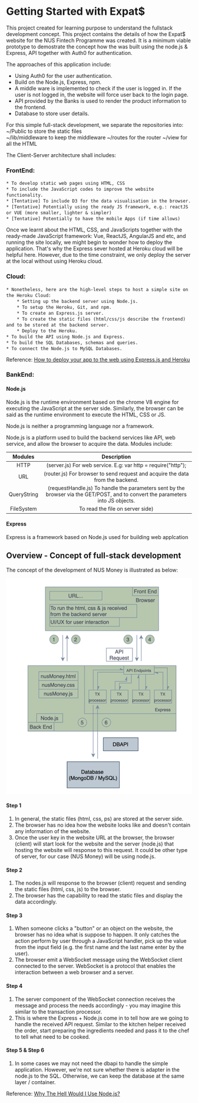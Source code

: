 # Getting Started with Expat$

This project created for learning purpose to understand the fullstack development concept.
This project contains the details of how the Expat$ website for the NUS Fintech Programme was created.
It is a minimum viable prototype to demostrate the concept how the was built using the node.js & Express, API together with Auth0 for authentication.

The approaches of this application include:
- Using Auth0 for the user authentication.
- Build on the Node.js, Express, npm.
- A middle ware is implemented to check if the user is logged in. If the user is not logged in, the website will force user back to the login page. 
- API provided by the Banks is used to render the product information to the frontend. 
- Database to store user details.


For this simple full-stack development, we separate the repositories into:
~/Public to store the static files  
~/lib/middleware to keep the middleware
~/routes for the router
~/view for all the HTML


The Client-Server architecture shall includes:

### FrontEnd: 
	* To develop static web pages using HTML, CSS
	* To include the JavaScript codes to improve the website functionality. 
	* [Tentative] To include D3 for the data visualisation in the browser. 
	* [Tentative] Potentially using the ready JS framework, e.g.: reactJS or VUE (more smaller, lighter & simpler)
	* [Tentative] Potentially to have the mobile Apps (if time allows) 

Once we learnt about the HTML, CSS, and JavaScripts together with the ready-made JavaScript framework: Vue, ReactJS, AngularJS and etc, and running the site locally, we might begin to wonder how to deploy the application. That's why the Express sever hosted at Heroku cloud will be helpful here. However, due to the time constraint, we only deploy the server at the local without using Heroku cloud.

### Cloud: 
	* Nonetheless, here are the high-level steps to host a simple site on the Heroku Cloud:
		* Setting up the backend server using Node.js.
		* To setup the Heroku, Git, and npm.
		* To create an Express.js server. 
		* To create the static files (html/css/js describe the frontend) and to be stored at the backend server.
		* Deploy to the Heroku.
	* To build the API using Node.js and Express.
	* To build the SQL Databases, schemas and queries. 
	* To connect the Node.js to MySQL Databases.

Reference: 
		[How to deploy your app to the web using Express.js and Heroku](https://www.freecodecamp.org/news/how-to-deploy-your-site-using-express-and-heroku/)

### BankEnd:

#### Node.js
Node.js is the runtime environment based on the chrome V8 engine for executing the JavaScript at the server side. Similarly, the browser can be said as the runtime environment to execute the HTML, CSS or JS.  

Node.js is neither a programming language nor a framework.

Node.js is a platform used to build the backend services like API, web service, and allow the browser to acquire the data. Modules include:

| Modules | Description|
|   :----:    |    :----:    |
| HTTP | (server.js) For web service. E.g: var http = require("http"); |
| URL  | (router.js) For browser to send request and acquire the data from the backend. |
| QueryString | (requestHandle.js) To handle the parameters sent by the browser via the GET/POST, and to convert the parameters into JS objects. |
| FileSystem | To read the file on server side) |

#### Express 
Express is a framework based on Node.js used for building web applcation



## Overview - Concept of full-stack development

The concept of the development of NUS Money is illustrated as below:

<div align=center><img src="public/images/concept.png"></div>

#### Step 1 
1. In general, the static files (html, css, ps) are stored at the server side.
2. The browser has no idea how the website looks like and doesn't contain any information of the website.
3. Once the user key in the website URL at the browser, the browser (client) will start look for the website and the server (node.js) that hosting the website will response to this request. It could be other type of server, for our case (NUS Money) will be using node.js.

#### Step 2 
1. The nodes.js will response to the browser (client) request and sending the static files (html, css, js) to the browser.
2. The browser has the capability to read the static files and display the data accordingly.

#### Step 3
1. When someone clicks a "button" or an object on the website, the browser has no idea what is suppose to happen. It only catches the action perform by user through a JavaScript handler, pick up the value from the input field (e.g. the first name and the last name enter by the user).
2. The browser emit a WebSocket message using the WebSocket client connected to the server. WebSocket is a protocol that enables the interaction between a web browser and a server. 

#### Step 4
1. The server component of the WebSocket connection receives the message and process the needs accordingly - you may imagine this similar to the transaction processor. 
2. This is where the Express + Node.js come in to tell how are we going to handle the received API request. Similar to the kitchen helper received the order, start preparing the ingredients needed and pass it to the chef to tell what need to be cooked. 

#### Step 5 & Step 6
1. In some cases we may not need the dbapi to handle the simple application. However, we're not sure whether there is adapter in the node.js to the SQL. Otherwise, we can keep the database at the same layer / container. 

Reference:
[Why The Hell Would I Use Node.js?](https://www.toptal.com/nodejs/why-the-hell-would-i-use-node-js)
